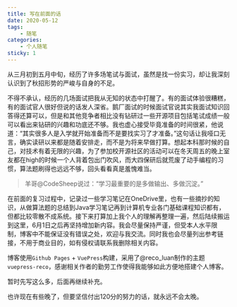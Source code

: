 ```yaml
---
title: 写在前面的话
date: 2020-05-12 
tags: 
	- 随笔
categories:
	- 个人随笔
sticky: 1
---
```


从三月初到五月中旬，经历了许多场笔试与面试，虽然是找一份实习，却让我深刻认识到了秋招形势的严峻与自身的不足。
<!-- more -->

不得不承认，经历的几场面试把我从无知的状态中打醒了。有的面试体验很糟糕，有的面试官人很好但说的话发人深省。鹅厂面试的时候面试官说其实我面试知识回答得还算可以，但是和其他竞争者相比没有钻研过一些开源项目包括笔试成绩一般可以看出来钻研的兴趣和功底还不够。我也虚心接受毕竟准备的时间很紧，他说道：“其实很多人是入学就开始准备而不是要找实习了才准备。”这句话让我哑口无言，确实读研以来都是随着安排走，而不是为将来早做打算。想起本科那时候的自己，对技术有着无限的兴趣，为了参加校开源社区的活动可以在冬天周五的晚上室友都在high的时候一个人背着包出门吹风，而大四保研后就荒废了动手编程的习惯，算法题刷得也远远不够，回头看看真是羞愧难当。

> 羊哥@CodeSheep说过：“学习最重要的是多做输出、多做沉淀。”

在前面的复习过程中，记录过一些学习笔记在OneDrive里，也有一些摘抄的知识，从做算法题的总结到Java学习笔记再到计算机专业各门基础课程知识都有，但都比较零散不成系统。接下来打算加上我个人的理解再整理一遍，然后陆续搬运到这里，6月1日之后再坚持增加新内容。我会尽量保持严谨，但受本人水平限制，博客中不能保证没有错误之处，欢迎与我交流。同时我也会尽量列出参考链接，不用于商业目的，如有侵权请联系我删除相关内容。

博客使用`Github Pages` + `VuePress`构建，采用了@reco_luan制作的主题`vuepress-reco`，感谢相关作者的勤劳工作使得我能够如此方便地搭建个人博客。

暂时先写这么多，后面再继续补充。

也许现在有些晚了，但要坚信付出120分的努力的话，就永远不会太晚。